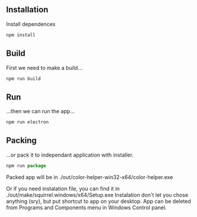 ## Installation

Install dependences
```javascript
npm install
```

## Build

First we need to make a build...
```javascript
npm run build
```

## Run

...then we can run the app...
```javascript
npm run electron
```

## Packing

...or pack it to independant application with installer.
```javascript
npm run package
```
Packed app will be in ./out/color-helper-win32-x64/color-helper.exe

Or if you need instalation file, you can find it in ./out/make/squirrel.windows/x64/Setup.exe
Instalation don't let you chose anything (sry), but put shortcut to app on your desktop.
App can be deleted from Programs and Components menu in Windows Control panel.
